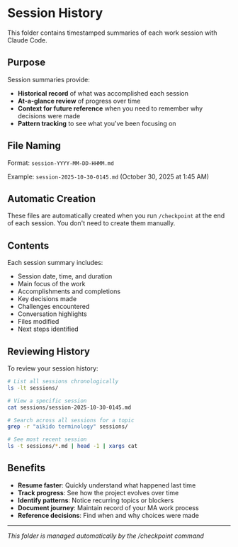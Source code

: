 # Session History

This folder contains timestamped summaries of each work session with Claude Code.

## Purpose

Session summaries provide:
- **Historical record** of what was accomplished each session
- **At-a-glance review** of progress over time
- **Context for future reference** when you need to remember why decisions were made
- **Pattern tracking** to see what you've been focusing on

## File Naming

Format: `session-YYYY-MM-DD-HHMM.md`

Example: `session-2025-10-30-0145.md` (October 30, 2025 at 1:45 AM)

## Automatic Creation

These files are automatically created when you run `/checkpoint` at the end of each session. You don't need to create them manually.

## Contents

Each session summary includes:
- Session date, time, and duration
- Main focus of the work
- Accomplishments and completions
- Key decisions made
- Challenges encountered
- Conversation highlights
- Files modified
- Next steps identified

## Reviewing History

To review your session history:

```bash
# List all sessions chronologically
ls -lt sessions/

# View a specific session
cat sessions/session-2025-10-30-0145.md

# Search across all sessions for a topic
grep -r "aikido terminology" sessions/

# See most recent session
ls -t sessions/*.md | head -1 | xargs cat
```

## Benefits

- **Resume faster**: Quickly understand what happened last time
- **Track progress**: See how the project evolves over time
- **Identify patterns**: Notice recurring topics or blockers
- **Document journey**: Maintain record of your MA work process
- **Reference decisions**: Find when and why choices were made

---

*This folder is managed automatically by the /checkpoint command*
